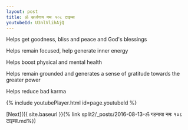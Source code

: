 ```yaml
---
layout: post
title: ॐ ऊर्ध्वगाय नमः १०८ टाइम्स
youtubeId: U3nlVlihAjQ
---
```

 
 
Helps get goodness, bliss and peace and God's blessings
 
Helps remain focused, help generate inner energy 
 
Helps boost physical and mental health 
 
Helps remain grounded and generates a sense of gratitude towards the greater power 
 
Helps reduce bad karma
 
 
 
 


{% include youtubePlayer.html id=page.youtubeId %}
 
[Next]({{ site.baseurl }}{% link  split2/_posts/2016-08-13-ॐ गहनाया नमः १०८ टाइम्स.md%})
 
